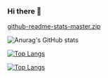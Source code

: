 ### Hi there 👋

<!--
**MuizzuddinRifqi/MuizzuddinRifqi** is a ✨ _special_ ✨ repository because its `README.md` (this file) appears on your GitHub profile.

Here are some ideas to get you started:

- 🔭 I’m currently working on ...
- 🌱 I’m currently learning ...
- 👯 I’m looking to collaborate on ...
- 🤔 I’m looking for help with ...
- 💬 Ask me about ...
- 📫 How to reach me: ...
- 😄 Pronouns: ...
- ⚡ Fun fact: ...
-->


[github-readme-stats-master.zip](https://github.com/MuizzuddinRifqi/MuizzuddinRifqi/files/7797240/github-readme-stats-master.zip)


![Anurag's GitHub stats](https://github-readme-stats.vercel.app/api?username=MuizzuddinRifqi&show_icons=true)

[![Top Langs](https://github-readme-stats.vercel.app/api/top-langs/?username=MuizzuddinRifqi)](https://github.com/anuraghazra/github-readme-stats)

[![Top Langs](https://github-readme-stats.vercel.app/api/top-langs/?username=MuizzuddinRifqi&langs_count=8)](https://github.com/anuraghazra/github-readme-stats)
